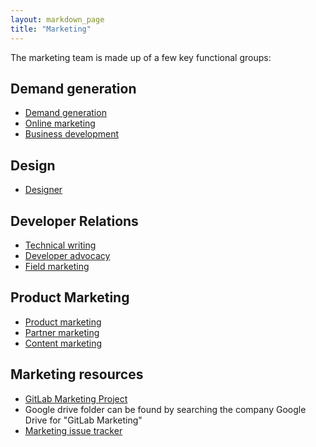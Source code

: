 ```yaml
---
layout: markdown_page
title: "Marketing"
---
```


The marketing team is made up of a few key functional groups:


## Demand generation

- [Demand generation](/handbook/marketing/demand-generation)
- [Online marketing](/handbook/marketing/online-marketing/)
- [Business development](/jobs/business-development-representative/)  


## Design

- [Designer](/jobs/designer/)  


## Developer Relations

- [Technical writing](/jobs/technical-writer/)
- [Developer advocacy](/handbook/marketing/developer-relations/developer-advocacy/)
- [Field marketing](/handbook/marketing/developer-relations/field-marketing/)


## Product Marketing

- [Product marketing](/handbook/marketing/product-marketing/)
- [Partner marketing](/handbook/marketing/product-marketing/#partnermarketing/)
- [Content marketing](/handbook/marketing/developer-relations/content-marketing/)  

## Marketing resources

- [GitLab Marketing Project](https://gitlab.com/gitlab-com/marketing)
- Google drive folder can be found by searching the company Google Drive for
  "GitLab Marketing"
- [Marketing issue tracker](https://gitlab.com/gitlab-com/marketing/issues)
